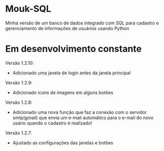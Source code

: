 # Mouk-SQL
Minha versão de um banco de dados integrado com SQL para cadastro e gerenciamento de informações de usuários usando Python

# Em desenvolvimento constante
Versão 1.2.10:
- Adicionado uma janela de login antes da janela principal 

Versão 1.2.9:
- Adicionado icons de imagens em alguns botões 

Versão 1.2.8:
- Adicionado uma nova função que faz a conexão com o servidor smtp(gmail) que envia um e-mail automático 
para o e-mail do novo usário quando o cadastro é realizado!

Versão 1.2.7:
- Ajustado as configurações das janelas e botões
